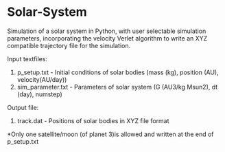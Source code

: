 # Solar-System
Simulation of a solar system in Python, with user selectable simulation parameters, incorporating the velocity Verlet algorithm to write an XYZ compatible trajectory file for the simulation.

Input textfiles:
1. p_setup.txt - Initial conditions of solar bodies
                (mass (kg), position (AU), velocity(AU/day))
2. sim_parameter.txt - Parameters of solar system 
                (G (AU3/kg Msun2), dt (day), numstep)
                
Output file:
1. track.dat - Positions of solar bodies in XYZ file format

*Only one satellite/moon (of planet 3)is allowed and written at the end of p_setup.txt
